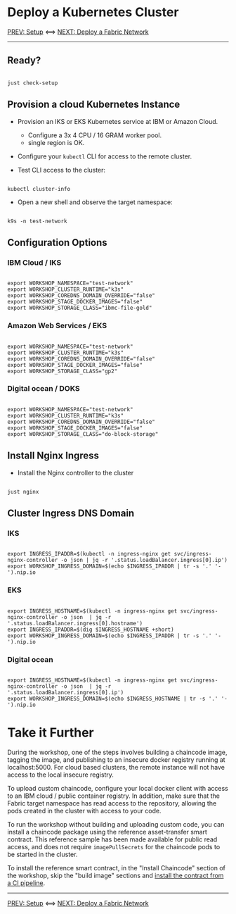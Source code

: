 # Deploy a Kubernetes Cluster 

[PREV: Setup](00-setup.md) <==> [NEXT: Deploy a Fabric Network](20-fabric.md)

---

## Ready?

```shell

just check-setup

```

## Provision a cloud Kubernetes Instance

- Provision an IKS or EKS Kubernetes service at IBM or Amazon Cloud. 

   - Configure a 3x 4 CPU / 16 GRAM worker pool. 
   - single region is OK. 


- Configure your `kubectl` CLI for access to the remote cluster.

- Test CLI access to the cluster:
```shell

kubectl cluster-info

```

- Open a new shell and observe the target namespace: 
```shell

k9s -n test-network

```


## Configuration Options

### IBM Cloud / IKS 
```shell

export WORKSHOP_NAMESPACE="test-network"
export WORKSHOP_CLUSTER_RUNTIME="k3s"
export WORKSHOP_COREDNS_DOMAIN_OVERRIDE="false"
export WORKSHOP_STAGE_DOCKER_IMAGES="false"
export WORKSHOP_STORAGE_CLASS="ibmc-file-gold"

```


### Amazon Web Services / EKS 
```shell

export WORKSHOP_NAMESPACE="test-network"
export WORKSHOP_CLUSTER_RUNTIME="k3s"
export WORKSHOP_COREDNS_DOMAIN_OVERRIDE="false"
export WORKSHOP_STAGE_DOCKER_IMAGES="false"
export WORKSHOP_STORAGE_CLASS="gp2"

```
### Digital ocean / DOKS 
```shell

export WORKSHOP_NAMESPACE="test-network"
export WORKSHOP_CLUSTER_RUNTIME="k3s"
export WORKSHOP_COREDNS_DOMAIN_OVERRIDE="false"
export WORKSHOP_STAGE_DOCKER_IMAGES="false"
export WORKSHOP_STORAGE_CLASS="do-block-storage"

```

## Install Nginx Ingress 

- Install the Nginx controller to the cluster
```shell

just nginx

```


## Cluster Ingress DNS Domain

### IKS 
```shell

export INGRESS_IPADDR=$(kubectl -n ingress-nginx get svc/ingress-nginx-controller -o json | jq -r '.status.loadBalancer.ingress[0].ip')
export WORKSHOP_INGRESS_DOMAIN=$(echo $INGRESS_IPADDR | tr -s '.' '-').nip.io

```

### EKS 
```shell

export INGRESS_HOSTNAME=$(kubectl -n ingress-nginx get svc/ingress-nginx-controller -o json  | jq -r '.status.loadBalancer.ingress[0].hostname')
export INGRESS_IPADDR=$(dig $INGRESS_HOSTNAME +short)
export WORKSHOP_INGRESS_DOMAIN=$(echo $INGRESS_IPADDR | tr -s '.' '-').nip.io

```
### Digital ocean 
```shell

export INGRESS_HOSTNAME=$(kubectl -n ingress-nginx get svc/ingress-nginx-controller -o json  | jq -r '.status.loadBalancer.ingress[0].ip')
export WORKSHOP_INGRESS_DOMAIN=$(echo $INGRESS_HOSTNAME | tr -s '.' '-').nip.io

```




# Take it Further

During the workshop, one of the steps involves building a chaincode image, tagging the 
image, and publishing to an insecure docker registry running at localhost:5000.  For cloud
based clusters, the remote instance will not have access to the local insecure registry.

To upload custom chaincode, configure your local docker client with access to an IBM 
cloud / public container registry.  In addition, make sure that the Fabric target namespace
has read access to the repository, allowing the pods created in the cluster with access to 
your code.

To run the workshop without building and uploading custom code, you can install a chaincode
package using the reference asset-transfer smart contract.  This reference sample has been
made available for public read access, and does not require `imagePullSecrets` for the
chaincode pods to be started in the cluster.

To install the reference smart contract, in the "Install Chaincode" section of the workshop,
skip the "build image" sections and [install the contract from a CI pipeline](https://github.com/jkneubuh/full-stack-asset-transfer-guide/blob/feature/iks-notes/docs/CloudReady/30-chaincode.md#install-chaincode-from-a-ci-pipeline).


---
[PREV: Setup](00-setup.md) <==> [NEXT: Deploy a Fabric Network](20-fabric.md)
